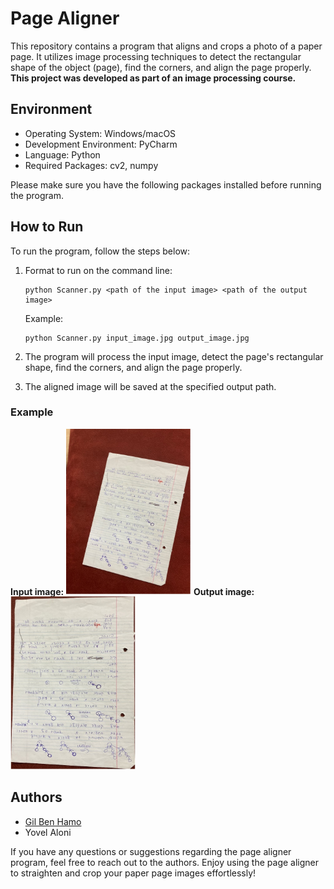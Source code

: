 # Page Aligner
This repository contains a program that aligns and crops a photo of a paper page.
It utilizes image processing techniques to detect the rectangular shape of the object (page), find the corners, and align the page properly.
<br/>**This project was developed as part of an image processing course.**

## Environment

- Operating System: Windows/macOS
- Development Environment: PyCharm
- Language: Python
- Required Packages: cv2, numpy

Please make sure you have the following packages installed before running the program.

## How to Run
To run the program, follow the steps below:
1. Format to run on the command line:
   ```shell
   python Scanner.py <path of the input image> <path of the output image>
   ```
   Example:
   ```shell
   python Scanner.py input_image.jpg output_image.jpg
   ```

2. The program will process the input image, detect the page's rectangular shape, find the corners, and align the page properly.

3. The aligned image will be saved at the specified output path.

### Example
**Input image:**
<img src="/images/input.jpg" alt="Input img" width="200" >
**Output image:**
<img src="/images/out.jpg" alt="Input img" width="200" >

## Authors
- [Gil Ben Hamo](https://github.com/gilbenhamo)
- Yovel Aloni

If you have any questions or suggestions regarding the page aligner program, feel free to reach out to the authors.
Enjoy using the page aligner to straighten and crop your paper page images effortlessly!
